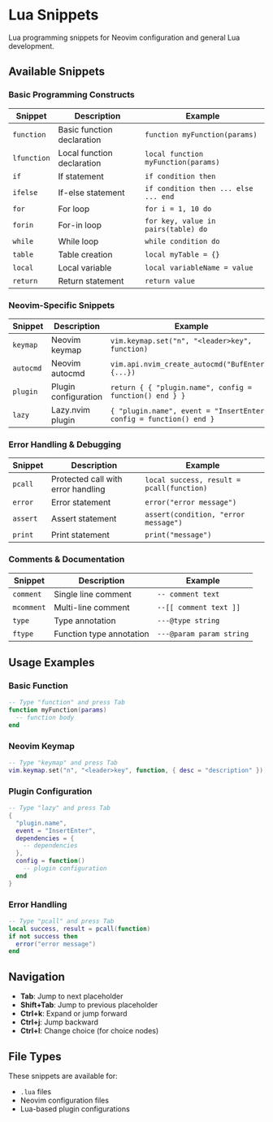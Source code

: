 # Lua Snippets

Lua programming snippets for Neovim configuration and general Lua development.

## Available Snippets

### Basic Programming Constructs

| Snippet | Description | Example |
|---------|-------------|---------|
| `function` | Basic function declaration | `function myFunction(params)` |
| `lfunction` | Local function declaration | `local function myFunction(params)` |
| `if` | If statement | `if condition then` |
| `ifelse` | If-else statement | `if condition then ... else ... end` |
| `for` | For loop | `for i = 1, 10 do` |
| `forin` | For-in loop | `for key, value in pairs(table) do` |
| `while` | While loop | `while condition do` |
| `table` | Table creation | `local myTable = {}` |
| `local` | Local variable | `local variableName = value` |
| `return` | Return statement | `return value` |

### Neovim-Specific Snippets

| Snippet | Description | Example |
|---------|-------------|---------|
| `keymap` | Neovim keymap | `vim.keymap.set("n", "<leader>key", function)` |
| `autocmd` | Neovim autocmd | `vim.api.nvim_create_autocmd("BufEnter", {...})` |
| `plugin` | Plugin configuration | `return { { "plugin.name", config = function() end } }` |
| `lazy` | Lazy.nvim plugin | `{ "plugin.name", event = "InsertEnter", config = function() end }` |

### Error Handling & Debugging

| Snippet | Description | Example |
|---------|-------------|---------|
| `pcall` | Protected call with error handling | `local success, result = pcall(function)` |
| `error` | Error statement | `error("error message")` |
| `assert` | Assert statement | `assert(condition, "error message")` |
| `print` | Print statement | `print("message")` |

### Comments & Documentation

| Snippet | Description | Example |
|---------|-------------|---------|
| `comment` | Single line comment | `-- comment text` |
| `mcomment` | Multi-line comment | `--[[ comment text ]]` |
| `type` | Type annotation | `---@type string` |
| `ftype` | Function type annotation | `---@param param string` |

## Usage Examples

### Basic Function
```lua
-- Type "function" and press Tab
function myFunction(params)
  -- function body
end
```

### Neovim Keymap
```lua
-- Type "keymap" and press Tab
vim.keymap.set("n", "<leader>key", function, { desc = "description" })
```

### Plugin Configuration
```lua
-- Type "lazy" and press Tab
{
  "plugin.name",
  event = "InsertEnter",
  dependencies = {
    -- dependencies
  },
  config = function()
    -- plugin configuration
  end
}
```

### Error Handling
```lua
-- Type "pcall" and press Tab
local success, result = pcall(function)
if not success then
  error("error message")
end
```

## Navigation

- **Tab**: Jump to next placeholder
- **Shift+Tab**: Jump to previous placeholder
- **Ctrl+k**: Expand or jump forward
- **Ctrl+j**: Jump backward
- **Ctrl+l**: Change choice (for choice nodes)

## File Types

These snippets are available for:
- `.lua` files
- Neovim configuration files
- Lua-based plugin configurations
